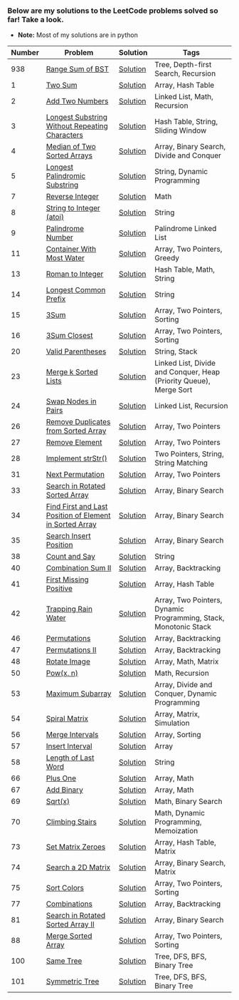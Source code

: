 ### Below are my solutions to the LeetCode problems solved so far! Take a look. 
* **Note:** Most of my solutions are in python


| **Number**      | **Problem**     |  **Solution**    | **Tags**        |
| ----------- | ----------- |  ----------- | ----------- |
| 938      | [Range Sum of BST](https://leetcode.com/problems/range-sum-of-bst/)      | [Solution](https://github.com/utkarshsharma614/LeetCode-Solutions/blob/main/Solutions/RangeSumBST.py)      | Tree, Depth-first Search, Recursion
| 1   | [Two Sum](https://leetcode.com/problems/two-sum/)        | [Solution](https://github.com/utkarshsharma614/LeetCode-Solutions/blob/main/Solutions/TwoSum.py)      | Array, Hash Table
| 2   | [Add Two Numbers](https://leetcode.com/problems/add-two-numbers/)        | [Solution](https://github.com/utkarshsharma614/LeetCode-Solutions/blob/main/Solutions/AddTwoNumbers.py)      | Linked List, Math, Recursion
| 3   | [Longest Substring Without Repeating Characters](https://leetcode.com/problems/longest-substring-without-repeating-characters/)        | [Solution](https://github.com/utkarshsharma614/LeetCode-Solutions/blob/main/Solutions/LongestSubstringWithoutRepeatingCharacters.py)      | Hash Table, String, Sliding Window
| 4   | [Median of Two Sorted Arrays](https://leetcode.com/problems/median-of-two-sorted-arrays/)        | [Solution](https://github.com/utkarshsharma614/LeetCode-Solutions/blob/main/Solutions/MedianofTwoSortedArrays.py)      | Array, Binary Search, Divide and Conquer
| 5   | [Longest Palindromic Substring](https://leetcode.com/problems/longest-palindromic-substring/)        | [Solution](https://github.com/utkarshsharma614/LeetCode-Solutions/blob/main/Solutions/LongestPalindromicSubstring.java)      | String, Dynamic Programming
| 7   | [Reverse Integer](https://leetcode.com/problems/reverse-integer/)        | [Solution](https://github.com/utkarshsharma614/LeetCode-Solutions/blob/main/Solutions/ReverseInteger.py)      | Math
| 8   | [String to Integer (atoi)](https://leetcode.com/problems/string-to-integer-atoi/)        | [Solution](https://github.com/utkarshsharma614/LeetCode-Solutions/blob/main/Solutions/StringtoIntegerAtoi.py)      | String
| 9   | [Palindrome Number](https://leetcode.com/problems/palindrome-number/)        | [Solution](https://github.com/utkarshsharma614/LeetCode-Solutions/blob/main/Solutions/PalindromeNumber.py)      | Palindrome Linked List
| 11   | [Container With Most Water](https://leetcode.com/problems/container-with-most-water/)        | [Solution](https://github.com/utkarshsharma614/LeetCode-Solutions/blob/main/Solutions/ContainerWithMostWater.py)      | Array, Two Pointers, Greedy
| 13   | [Roman to Integer](https://leetcode.com/problems/roman-to-integer/)        | [Solution](https://github.com/utkarshsharma614/LeetCode-Solutions/blob/main/Solutions/RomantoInteger.py)      | Hash Table, Math, String
| 14   | [Longest Common Prefix](https://leetcode.com/problems/longest-common-prefix/)        | [Solution](https://github.com/utkarshsharma614/LeetCode-Solutions/blob/main/Solutions/LongestCommonPrefix.py)      | String
| 15   | [3Sum](https://leetcode.com/problems/3sum/)        | [Solution](https://github.com/utkarshsharma614/LeetCode-Solutions/blob/main/Solutions/3Sum.py)      | Array, Two Pointers, Sorting
| 16   | [3Sum Closest](https://leetcode.com/problems/3sum-closest/)        | [Solution](https://github.com/utkarshsharma614/LeetCode-Solutions/blob/main/Solutions/3SumClosest.py)      | Array, Two Pointers, Sorting
| 20   | [Valid Parentheses](https://leetcode.com/problems/valid-parentheses/)        | [Solution](https://github.com/utkarshsharma614/LeetCode-Solutions/blob/main/Solutions/ValidParentheses.py)      | String, Stack
| 23   | [Merge k Sorted Lists](https://leetcode.com/problems/merge-k-sorted-lists/)        | [Solution](https://github.com/utkarshsharma614/LeetCode-Solutions/blob/main/Solutions/MergekSortedLists.java)      | Linked List, Divide and Conquer, Heap (Priority Queue), Merge Sort
| 24   | [Swap Nodes in Pairs](https://leetcode.com/problems/swap-nodes-in-pairs/)        | [Solution](https://github.com/utkarshsharma614/LeetCode-Solutions/blob/main/Solutions/SwapNodesinPairs.py)      | Linked List, Recursion
| 26   | [Remove Duplicates from Sorted Array](https://leetcode.com/problems/remove-duplicates-from-sorted-array/)        | [Solution](https://github.com/utkarshsharma614/LeetCode-Solutions/blob/main/Solutions/RemoveDuplicatesfromSortedArray.py)      | Array, Two Pointers
| 27   | [Remove Element](https://leetcode.com/problems/remove-element/)        | [Solution](https://github.com/utkarshsharma614/LeetCode-Solutions/blob/main/Solutions/RemoveElement.py)      | Array, Two Pointers
| 28   | [Implement strStr()](https://leetcode.com/problems/implement-strstr/)        | [Solution](https://github.com/utkarshsharma614/LeetCode-Solutions/blob/main/Solutions/ImplementstrStr.py)      | Two Pointers, String, String Matching
| 31   | [Next Permutation](https://leetcode.com/problems/next-permutation/)        | [Solution](https://github.com/utkarshsharma614/LeetCode-Solutions/blob/main/Solutions/NextPermutation.py)      | Array, Two Pointers
| 33   | [Search in Rotated Sorted Array](https://leetcode.com/problems/search-in-rotated-sorted-array/)        | [Solution](https://github.com/utkarshsharma614/LeetCode-Solutions/blob/main/Solutions/SearchinRotatedSortedArray.py)      | Array, Binary Search
| 34   | [Find First and Last Position of Element in Sorted Array](https://leetcode.com/problems/find-first-and-last-position-of-element-in-sorted-array/)        | [Solution](https://github.com/utkarshsharma614/LeetCode-Solutions/blob/main/Solutions/FindFirstandLastPositionofElementinSortedArray.py)      | Array, Binary Search
| 35   | [Search Insert Position](https://leetcode.com/problems/search-insert-position/)        | [Solution](https://github.com/utkarshsharma614/LeetCode-Solutions/blob/main/Solutions/SearchInsertPosition.py)      | Array, Binary Search
| 38   | [Count and Say](https://leetcode.com/problems/count-and-say/)        | [Solution](https://github.com/utkarshsharma614/LeetCode-Solutions/blob/main/Solutions/CountandSay.py)      | String
| 40   | [Combination Sum II](https://leetcode.com/problems/combination-sum-ii/)        | [Solution](https://github.com/utkarshsharma614/LeetCode-Solutions/blob/main/Solutions/CombinationSumII.py)      | Array, Backtracking
| 41   | [First Missing Positive](https://leetcode.com/problems/first-missing-positive/)        | [Solution](https://github.com/utkarshsharma614/LeetCode-Solutions/blob/main/Solutions/FirstMissingPositive.py)      | Array, Hash Table
| 42   | [Trapping Rain Water](https://leetcode.com/problems/trapping-rain-water/)        | [Solution](https://github.com/utkarshsharma614/LeetCode-Solutions/blob/main/Solutions/TrappingRainWater.py)      | Array, Two Pointers, Dynamic Programming, Stack, Monotonic Stack
| 46   | [Permutations](https://leetcode.com/problems/permutations/)        | [Solution](https://github.com/utkarshsharma614/LeetCode-Solutions/blob/main/Solutions/Permutations.py)      | Array, Backtracking
| 47   | [Permutations II](https://leetcode.com/problems/permutations-ii/)        | [Solution](https://github.com/utkarshsharma614/LeetCode-Solutions/blob/main/Solutions/PermutationsII.py)      | Array, Backtracking
| 48   | [Rotate Image](https://leetcode.com/problems/rotate-image/)        | [Solution](https://github.com/utkarshsharma614/LeetCode-Solutions/blob/main/Solutions/RotateImage.py)      | Array, Math, Matrix
| 50   | [Pow(x, n)](https://leetcode.com/problems/powx-n/)        | [Solution](https://github.com/utkarshsharma614/LeetCode-Solutions/blob/main/Solutions/Powxn.py)      | Math, Recursion
| 53   | [Maximum Subarray](https://leetcode.com/problems/maximum-subarray/)        | [Solution](https://github.com/utkarshsharma614/LeetCode-Solutions/blob/main/Solutions/MaximumSubarray.py)      | Array, Divide and Conquer, Dynamic Programming
| 54   | [Spiral Matrix](https://leetcode.com/problems/spiral-matrix/)        | [Solution](https://github.com/utkarshsharma614/LeetCode-Solutions/blob/main/Solutions/SpiralMatrix.py)      | Array, Matrix, Simulation
| 56   | [Merge Intervals](https://leetcode.com/problems/merge-intervals/)        | [Solution](https://github.com/utkarshsharma614/LeetCode-Solutions/blob/main/Solutions/MergeIntervals.py)      | Array, Sorting
| 57   | [Insert Interval](https://leetcode.com/problems/insert-interval/)        | [Solution](https://github.com/utkarshsharma614/LeetCode-Solutions/blob/main/Solutions/InsertInterval.py)      | Array
| 58   | [Length of Last Word](https://leetcode.com/problems/length-of-last-word/)        | [Solution](https://github.com/utkarshsharma614/LeetCode-Solutions/blob/main/Solutions/LengthofLastWord.py)      | String
| 66   | [Plus One](https://leetcode.com/problems/plus-one/)        | [Solution](https://github.com/utkarshsharma614/LeetCode-Solutions/blob/main/Solutions/PlusOne.py)      | Array, Math
| 67   | [Add Binary](https://leetcode.com/problems/add-binary/)        | [Solution](https://github.com/utkarshsharma614/LeetCode-Solutions/blob/main/Solutions/AddBinary.py)      | Array, Math
| 69   | [Sqrt(x)](https://leetcode.com/problems/sqrtx/)        | [Solution](https://github.com/utkarshsharma614/LeetCode-Solutions/blob/main/Solutions/Sqrtx.py)      | Math, Binary Search
| 70   | [Climbing Stairs](https://leetcode.com/problems/climbing-stairs/)        | [Solution](https://github.com/utkarshsharma614/LeetCode-Solutions/blob/main/Solutions/ClimbingStairs.py)      | Math, Dynamic Programming, Memoization
| 73   | [Set Matrix Zeroes](https://leetcode.com/problems/set-matrix-zeroes/)        | [Solution](https://github.com/utkarshsharma614/LeetCode-Solutions/blob/main/Solutions/SetMatrixZeroes.py)      | Array, Hash Table, Matrix
| 74   | [Search a 2D Matrix](https://leetcode.com/problems/search-a-2d-matrix/)        | [Solution](https://github.com/utkarshsharma614/LeetCode-Solutions/blob/main/Solutions/Searcha2DMatrix.py)      | Array, Binary Search, Matrix
| 75   | [Sort Colors](https://leetcode.com/problems/sort-colors/)        | [Solution](https://github.com/utkarshsharma614/LeetCode-Solutions/blob/main/Solutions/SortColors.py)      | Array, Two Pointers, Sorting
| 77   | [Combinations](https://leetcode.com/problems/combinations/)        | [Solution](https://github.com/utkarshsharma614/LeetCode-Solutions/blob/main/Solutions/Combinations.py)      | Array, Backtracking
| 81   | [Search in Rotated Sorted Array II](https://leetcode.com/problems/search-in-rotated-sorted-array-ii/)        | [Solution](https://github.com/utkarshsharma614/LeetCode-Solutions/blob/main/Solutions/SearchinRotatedSortedArrayII.py)      | Array, Binary Search
| 88   | [Merge Sorted Array](https://leetcode.com/problems/merge-sorted-array/)        | [Solution](https://github.com/utkarshsharma614/LeetCode-Solutions/blob/main/Solutions/MergeSortedArray.py)      | Array, Two Pointers, Sorting
| 100   | [Same Tree](https://leetcode.com/problems/same-tree/)        | [Solution](https://github.com/utkarshsharma614/LeetCode-Solutions/blob/main/Solutions/SameTree.py)      | Tree, DFS, BFS, Binary Tree
| 101   | [Symmetric Tree](https://leetcode.com/problems/symmetric-tree/)        | [Solution](https://github.com/utkarshsharma614/LeetCode-Solutions/blob/main/Solutions/SymmetricTree.py)      | Tree, DFS, BFS, Binary Tree
